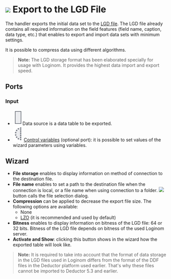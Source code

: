 # ![ ](../../images/icons/data-sources/file-native-export_default.svg) Export to the LGD File

The handler exports the initial data set to the [LGD file](../../data-format/lgd-file.md). The LGD file already contains all required information on the field features (field name, caption, data type, etc.) that enables to export and import data sets with minimum settings.

It is possible to compress data using different algorithms.

> **Note:** The LGD storage format has been elaborated specially for usage with Loginom. It provides the highest data import and export speed.

## Ports

### Input

* ![ ](../../images/icons/app/node/ports/inputs/table_inactive.svg)Data source is a data table to be exported.
* ![ ](../../images/icons/app/node/ports/inputs-optional/variable_inactive.svg) [Control variables](../../scenario/variables/control-variables.md) (optional port): it is possible to set values of the wizard parameters using variables.

## Wizard

* **File storage** enables to display information on method of connection to the destination file.
* **File name** enables to set a path to the destination file when the connection is local, or a file name when using connection to a folder. ![ ](../../images/extjs-theme/form/open-trigger/open-trigger_default.svg) button calls the file selection dialog.
* **Compression** can be applied to decrease the export file size. The following options are available:
   * None
   * [LZO](https://ru.wikipedia.org/wiki/LZO) (it is recommended and used by default)
* **Bitness** enables to display information on bitness of the LGD file: 64 or 32 bits. Bitness of the LGD file depends on bitness of the used Loginom server.
* **Activate and Show**: clicking this button shows in the wizard how the exported table will look like.

> **Note:** It is required to take into account that the format of data storage in the LGD files used in Loginom differs from the format of the DDF files in the Deductor platform used earlier. That's why these files cannot be imported to Deductor 5.3 and earlier.
